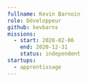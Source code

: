 ```yaml
---
fullname: Kevin Barnoin
role: Développeur
github: kevbarns
missions:
  - start: 2020-02-06
    end: 2020-12-31
    status: independent
startups:
  - apprentissage
---
```

